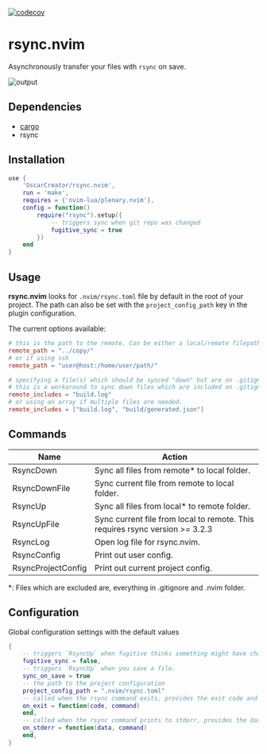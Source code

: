 [![codecov](https://codecov.io/gh/OscarCreator/rsync.nvim/branch/master/graph/badge.svg?token=GYELY6KJZ6)](https://codecov.io/gh/OscarCreator/rsync.nvim)

# rsync.nvim
Asynchronously transfer your files with `rsync` on save.

![output](https://github.com/OscarCreator/rsync.nvim/assets/53407525/c5c402bd-98ac-4899-9ce0-ebf27db28d29)

## Dependencies

- [cargo](https://www.rust-lang.org/tools/install)
- rsync

## Installation

```lua
use {
    'OscarCreator/rsync.nvim',
    run = 'make',
    requires = {'nvim-lua/plenary.nvim'},
    config = function()
        require("rsync").setup({
            -- triggers sync when git repo was changed
            fugitive_sync = true
        })
    end
}
```

## Usage

**rsync.nvim** looks for `.nvim/rsync.toml` file by default in the root of
your project. The path can also be set with the `project_config_path`
key in the plugin configuration.

The current options available:

```toml
# this is the path to the remote. Can be either a local/remote filepath.
remote_path = "../copy/"
# or if using ssh
remote_path = "user@host:/home/user/path/"

# specifying a file(s) which should be synced "down" but are on .gitignore.
# this is a workaround to sync down files which are included on .gitignore
remote_includes = "build.log"
# or using an array if multiple files are needed.
remote_includes = ["build.log", "build/generated.json"]
```

## Commands

Name               | Action
-------------------|-------
RsyncDown          | Sync all files from remote* to local folder.
RsyncDownFile      | Sync current file from remote to local folder.
RsyncUp            | Sync all files from local* to remote folder.
RsyncUpFile        | Sync current file from local to remote. This requires rsync version >= 3.2.3
RsyncLog           | Open log file for rsync.nvim.
RsyncConfig        | Print out user config.
RsyncProjectConfig | Print out current project config.

*: Files which are excluded are, everything in .gitignore and .nvim folder.

## Configuration

Global configuration settings with the default values

```lua
{
    -- triggers `RsyncUp` when fugitive thinks something might have changed in the repo.
    fugitive_sync = false,
    -- triggers `RsyncUp` when you save a file.
    sync_on_save = true
    -- the path to the project configuration
    project_config_path = ".nvim/rsync.toml"
    -- called when the rsync command exits, provides the exit code and the used command
    on_exit = function(code, command)
    end,
    -- called when the rsync command prints to stderr, provides the data and the used command
    on_stderr = function(data, command)
    end,
}
```

